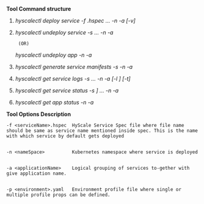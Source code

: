**Tool Command structure**



1.  _hyscalectl deploy service -f <serviceName>.hspec … 
      -n <nameSpace>  -a <applicationName> [-v]_

2. _hyscalectl undeploy service -s <serviceName> …_
        _-n <nameSpace>_ _-a <applicationName>_


        (OR)


   _hyscalectl undeploy app_ _-n <nameSpace>_ _-a <applicationName>_


3. _hyscalectl generate service manifests  -s <serviceName>_
        _-n <nameSpace>_ _-a <applicationName>_

4. _hyscalectl get service logs -s <serviceName> ..._ _-n <nameSpace>_ _-a <applicationName> [-l <lines>] [-t]_

5. _hyscalectl get service status  -s <serviceName>]  …_ _-n <nameSpace>_ _-a <applicationName>_

6. _hyscalectl get app status  -n <nameSpace> -a <applicationName>_


**Tool Options Description**

    -f <serviceName>.hspec  HyScale Service Spec file where file name should be same as service name mentioned inside spec. This is the name with which service by default gets deployed


    -n <nameSpace>          Kubernetes namespace where service is deployed


    -a <applicationName>    Logical grouping of services to-gether with give application name. 


    -p <environment>.yaml   Environment profile file where single or multiple profile props can be defined.
